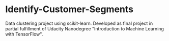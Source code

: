 # Identify-Customer-Segments
Data clustering project using scikit-learn. Developed as final project in partial fulfillment of Udacity Nanodegree "Introduction to Machine Learning with TensorFlow".
